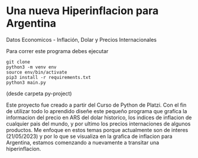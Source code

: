 # Una nueva Hiperinflacion para Argentina
Datos Economicos - Inflación, Dolar y Precios Internacionales

Para correr este programa debes ejecutar

```
git clone
python3 -m venv env
source env/bin/activate
pip3 install -r requirements.txt
python3 main.py
```

(desde carpeta py-project)

Este proyecto fue creado a partir del Curso de Python de Platzi.
Con el fin de utilizar todo lo aprendido diseñe este pequeño programa que grafica la informacion del precio en ARS del dolar historico, los indices de inflacion de cualquier pais del mundo, y por ultimo los precios internaciones de algunos productos.
Me enfoque en estos temas porque actualmente son de interes (21/05/2023) y por lo que se visualiza en la grafica de inflacion para Argentina, estamos comenzando a nuevamente a transitar una hiperinflacion.

